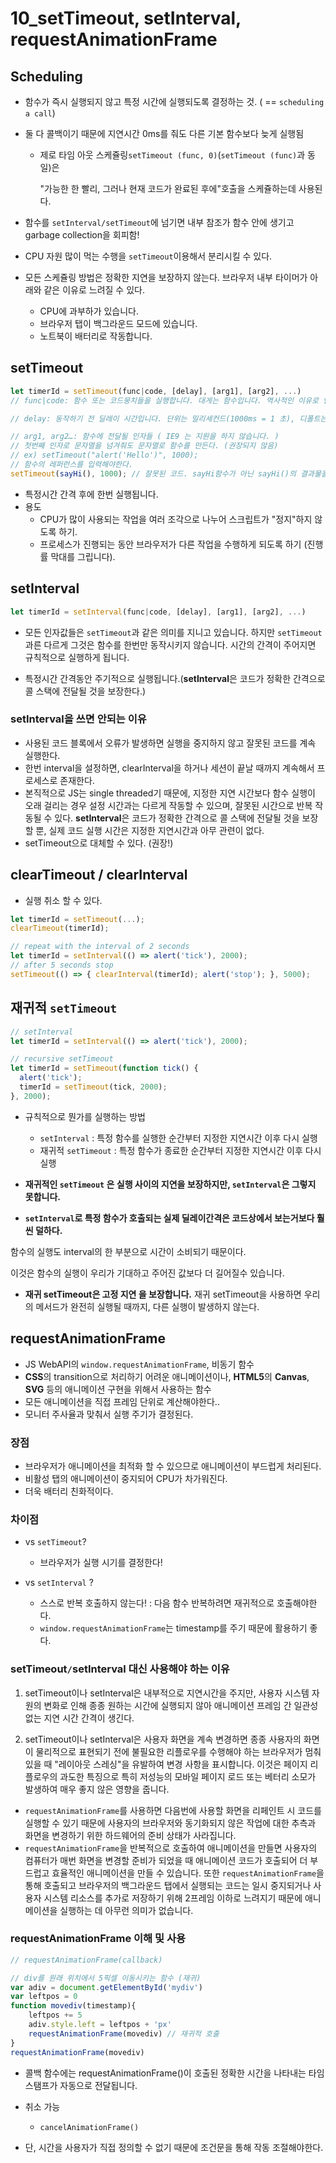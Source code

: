 # 10_setTimeout, setInterval, requestAnimationFrame
## Scheduling 

- 함수가 즉시 실행되지 않고 특정 시간에 실행되도록 결정하는 것. ( == `scheduling a call`)

- 둘 다 콜백이기 때문에 지연시간 0ms를 줘도 다른 기본 함수보다 늦게 실행됨

  - 제로 타임 아웃 스케쥴링`setTimeout (func, 0)`(`setTimeout (func)`과 동일)은

     "가능한 한 빨리, 그러나 현재 코드가 완료된 후에"호출을 스케쥴하는데 사용된다.

- 함수를 `setInterval/setTimeout`에 넘기면 내부 참조가 함수 안에 생기고 garbage collection을 회피함! 

- CPU 자원 많이 먹는 수행을 `setTimeout`이용해서 분리시킬 수 있다.

- 모든 스케쥴링 방법은 정확한 지연을 보장하지 않는다. 브라우저 내부 타이머가 아래와 같은 이유로 느려질 수 있다.

  - CPU에 과부하가 있습니다.
  - 브라우저 탭이 백그라운드 모드에 있습니다.
  - 노트북이 배터리로 작동합니다.

## setTimeout

```js
let timerId = setTimeout(func|code, [delay], [arg1], [arg2], ...)
// func|code: 함수 또는 코드뭉치들을 실행합니다. 대게는 함수입니다. 역사적인 이유로 인해 일련의 코드를 전달할 수는 있지만 권장하지는 않습니다.

// delay: 동작하기 전 딜레이 시간입니다. 단위는 밀리세컨드(1000ms = 1 초), 디폴트는 0

// arg1, arg2…: 함수에 전달될 인자들 ( IE9 는 지원을 하지 않습니다. )
// 첫번째 인자로 문자열을 넘겨줘도 문자열로 함수를 만든다. (권장되지 않음)
// ex) setTimeout("alert('Hello')", 1000);
// 함수의 레퍼런스를 입력해야한다. 
setTimeout(sayHi(), 1000); // 잘못된 코드. sayHi함수가 아닌 sayHi()의 결과물을 인자로 넘겨주게 된다.
```

- 특정시간 간격 후에 한번 실행됩니다.
- 용도
  - CPU가 많이 사용되는 작업을 여러 조각으로 나누어 스크립트가 "정지"하지 않도록 하기.
  - 프로세스가 진행되는 동안 브라우저가 다른 작업을 수행하게 되도록 하기 (진행률 막대를 그립니다).

## setInterval

```javascript
let timerId = setInterval(func|code, [delay], [arg1], [arg2], ...)
```

- 모든 인자값들은 `setTimeout`과 같은 의미를 지니고 있습니다. 하지만 `setTimeout`과른 다르게 그것은 함수를 한번만 동작시키지 않습니다. 시간의 간격이 주어지면 규칙적으로 실행하게 됩니다.

- 특정시간 간격동안 주기적으로 실행됩니다.(**setInterval**은 코드가 정확한 간격으로 콜 스택에 전달될 것을 보장한다.)

### setInterval을 쓰면 안되는 이유

- 사용된 코드 블록에서 오류가 발생하면 실행을 중지하지 않고 잘못된 코드를 계속 실행한다.
- 한번 interval을 설정하면, clearInterval을 하거나 세션이 끝날 때까지 계속해서 프로세스로 존재한다.
- 본직적으로 JS는 single threaded기 때문에, 지정한 지연 시간보다 함수 실행이 오래 걸리는 경우 설정 시간과는 다르게 작동할 수 있으며, 잘못된 시간으로 반복 작동될 수 있다. **setInterval**은 코드가 정확한 간격으로 콜 스택에 전달될 것을 보장할 뿐, 실제 코드 실행 시간은 지정한 지연시간과 아무 관련이 없다.
- setTimeout으로 대체할 수 있다. (권장!)

## clearTimeout / clearInterval

- 실행 취소 할 수 있다.

```javascript
let timerId = setTimeout(...);
clearTimeout(timerId);

// repeat with the interval of 2 seconds
let timerId = setInterval(() => alert('tick'), 2000);
// after 5 seconds stop
setTimeout(() => { clearInterval(timerId); alert('stop'); }, 5000);
```

## 재귀적 `setTimeout`

```javascript
// setInterval
let timerId = setInterval(() => alert('tick'), 2000);

// recursive setTimeout
let timerId = setTimeout(function tick() {
  alert('tick');
  timerId = setTimeout(tick, 2000); 
}, 2000);
```

- 규칙적으로 뭔가를 실행하는 방법 
  - `setInterval` : 특정 함수를 실행한 순간부터 지정한 지연시간 이후 다시 실행
  - 재귀적 `setTimeout` : 특정 함수가 종료한 순간부터 지정한 지연시간 이후 다시 실행

- **재귀적인 `setTimeout` 은 실행 사이의 지연을 보장하지만, `setInterval`은 그렇지 못합니다.**

-  **`setInterval`로 특정 함수가 호출되는 실제 딜레이간격은 코드상에서 보는거보다 훨씬 덜하다.** 

  함수의 실행도 interval의 한 부분으로 시간이 소비되기 때문이다.

  이것은 함수의 실행이 우리가 기대하고 주어진 값보다 더 길어질수 있습니다.

- **재귀 setTimeout은 고정 지연 을 보장합니다.** 재귀 setTimeout을 사용하면 우리의 메서드가 완전히 실행될 때까지, 다른 실행이 발생하지 않는다.

## requestAnimationFrame

- JS WebAPI의 `window.requestAnimationFrame`, 비동기 함수
- **CSS**의 transition으로 처리하기 어려운 애니메이션이나, **HTML5**의 **Canvas**, **SVG** 등의 애니메이션 구현을 위해서 사용하는 함수 
- 모든 애니메이션을 직접 프레임 단위로 계산해야한다..
- 모니터 주사율과 맞춰서 실행 주기가 결정된다.

### 장점

- 브라우저가 애니메이션을 최적화 할 수 있으므로 애니메이션이 부드럽게 처리된다.
- 비활성 탭의 애니메이션이 중지되어 CPU가 차가워진다.
- 더욱 배터리 친화적이다.

### 차이점

- vs `setTimeout`? 
  - 브라우저가 실행 시기를 결정한다!

- vs `setInterval` ? 
  - 스스로 반복 호출하지 않는다! : 다음 함수 반복하려면 재귀적으로 호출해야한다.
  - `window.requestAnimationFrame`는 timestamp를 주기 때문에 활용하기 좋다.

### setTimeout` / `setInterval 대신 사용해야 하는 이유  

1. setTimeout이나 setInterval은 내부적으로 지연시간을 주지만, 사용자 시스템 자원의 변화로 인해 종종 원하는 시간에 실행되지 않아 애니메이션 프레임 간 일관성 없는 지연 시간 간격이 생긴다.

2. setTimeout이나 setInterval은 사용자 화면을 계속 변경하면 종종 사용자의 화면이 물리적으로 표현되기 전에 불필요한 리플로우를 수행해야 하는 브라우저가 멈춰 있을 때 "레이아웃 스레싱"을 유발하여 변경 사항을 표시합니다. 이것은 페이지 리플로우의 과도한 특징으로 특히 저성능의 모바일 페이지 로드 또는 베터리 소모가 발생하여 매우 좋지 않은 영향을 줍니다.

- `requestAnimationFrame`를 사용하면 다음번에 사용할 화면을 리페인트 시 코드를 실행할 수 있기 때문에 사용자의 브라우저와 동기화되지 않은 작업에 대한 추측과 화면을 변경하기 위한 하드웨어의 준비 상태가 사라집니다.
- `requestAnimationFrame`을 반복적으로 호출하여 애니메이션을 만들면 사용자의 컴퓨터가 매번 화면을 변경할 준비가 되었을 때 애니메이션 코드가 호출되어 더 부드럽고 효율적인 애니메이션을 만들 수 있습니다. 또한 `requestAnimationFrame`을 통해 호출되고 브라우저의 백그라운드 탭에서 실행되는 코드는 일시 중지되거나 사용자 시스템 리소스를 추가로 저장하기 위해 2프레임 이하로 느려지기 때문에 애니메이션을 실행하는 데 아무런 의미가 없습니다.

### requestAnimationFrame 이해 및 사용

```javascript
// requestAnimationFrame(callback)

// div를 원래 위치에서 5픽셀 이동시키는 함수 (재귀)
var adiv = document.getElementById('mydiv')
var leftpos = 0
function movediv(timestamp){
    leftpos += 5
    adiv.style.left = leftpos + 'px'
    requestAnimationFrame(movediv) // 재귀적 호출
}
requestAnimationFrame(movediv) 
```

- 콜백 함수에는 requestAnimationFrame()이 호출된 정확한 시간을 나타내는 타임 스탬프가 자동으로 전달됩니다.

- 취소 가능 

  - ```
    cancelAnimationFrame()
    ```

- 단, 시간을 사용자가 직접 정의할 수 없기 때문에 조건문을 통해 작동 조절해야한다.